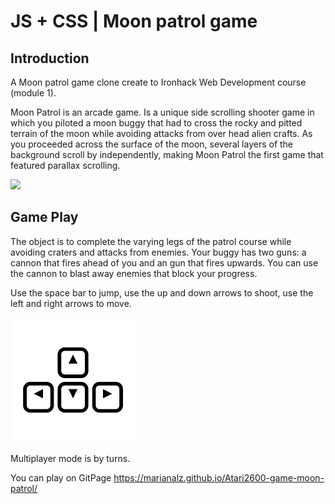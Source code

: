 # JS + CSS | Moon patrol game

## Introduction

A Moon patrol game clone create to Ironhack Web Development course (module 1).

Moon Patrol is an arcade game. Is a unique side scrolling shooter game in which you piloted a moon buggy that had to cross the rocky and pitted terrain of the moon while avoiding attacks from over head alien crafts. As you proceeded across the surface of the moon, several layers of the background scroll by independently, making Moon Patrol the first game that featured parallax scrolling.

![](https://thumbs.gfycat.com/GenerousMeekCougar-small.gif)

## Game Play

The object is to complete the varying legs of the patrol course while avoiding craters and attacks from enemies. Your buggy has two guns: a cannon that fires ahead of you and an gun that fires upwards. You can use the cannon to blast away enemies that block your progress.
 
Use the space bar to jump, use the up and down arrows to shoot, use the left and right arrows to move. 

![](https://raw.githubusercontent.com/marianaLz/Atari2600-game-moon-patrol/master/docs/images/arrows.png)

Multiplayer mode is by turns.

You can play on GitPage https://marianalz.github.io/Atari2600-game-moon-patrol/
